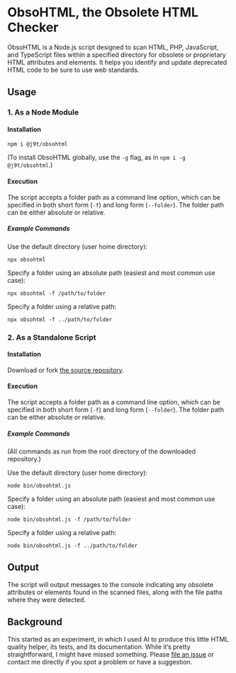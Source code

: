 # ObsoHTML, the Obsolete HTML Checker

ObsoHTML is a Node.js script designed to scan HTML, PHP, JavaScript, and TypeScript files within a specified directory for obsolete or proprietary HTML attributes and elements. It helps you identify and update deprecated HTML code to be sure to use web standards.

## Usage

### 1. As a Node Module

#### Installation

```console
npm i @j9t/obsohtml
```

(To install ObsoHTML globally, use the `-g` flag, as in `npm i -g @j9t/obsohtml`.)

#### Execution

The script accepts a folder path as a command line option, which can be specified in both short form (`-f`) and long form (`--folder`). The folder path can be either absolute or relative.

##### Example Commands

Use the default directory (user home directory):

```console
npx obsohtml
```

Specify a folder using an absolute path (easiest and most common use case):

```console
npx obsohtml -f /path/to/folder
```

Specify a folder using a relative path:

```console
npx obsohtml -f ../path/to/folder
```

### 2. As a Standalone Script

#### Installation

Download or fork [the source repository](https://github.com/j9t/obsohtml).

#### Execution

The script accepts a folder path as a command line option, which can be specified in both short form (`-f`) and long form (`--folder`). The folder path can be either absolute or relative.

##### Example Commands

(All commands as run from the root directory of the downloaded repository.)

Use the default directory (user home directory):

```console
node bin/obsohtml.js
```

Specify a folder using an absolute path (easiest and most common use case):

```console
node bin/obsohtml.js -f /path/to/folder
```

Specify a folder using a relative path:

```console
node bin/obsohtml.js -f ../path/to/folder
```

## Output

The script will output messages to the console indicating any obsolete attributes or elements found in the scanned files, along with the file paths where they were detected.

## Background

This started as an experiment, in which I used AI to produce this little HTML quality helper, its tests, and its documentation. While it’s pretty straightforward, I might have missed something. Please [file an issue](https://github.com/j9t/obsohtml/issues) or contact me directly if you spot a problem or have a suggestion.